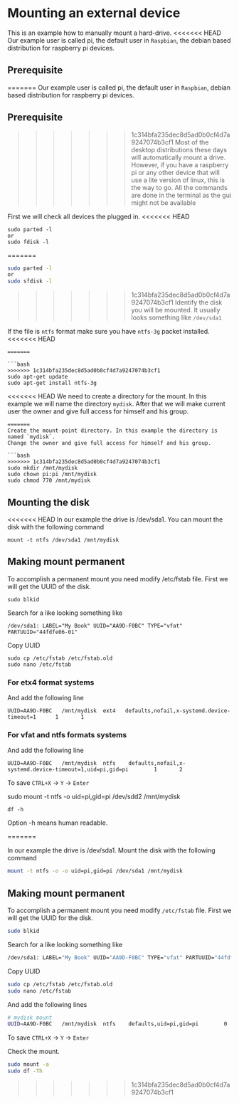 # Mounting an external device

This is an example how to manually mount a hard-drive.
<<<<<<< HEAD
Our example user is called pi, the default user in `Raspbian`, the debian based distribution for raspberry pi devices. 

## Prerequisite 
=======
Our example user is called pi, the default user in `Raspbian`, debian based distribution for raspberry pi devices.

## Prerequisite

>>>>>>> 1c314bfa235dec8d5ad0b0cf4d7a9247074b3cf1
Most of the desktop distributions these days will automatically mount a drive.
However, if you have a raspberry pi or any other device that will use a lite version of linux, this is the way to go. All the commands are done in the terminal as the gui might not be available

First we will check all devices the plugged in.
<<<<<<< HEAD
```
sudo parted -l
or 
sudo fdisk -l
```
=======

```bash
sudo parted -l
or
sudo sfdisk -l
```

>>>>>>> 1c314bfa235dec8d5ad0b0cf4d7a9247074b3cf1
Identify the disk you will be mounted.
It usually looks something like `/dev/sda1`

If the file is `ntfs` format make sure you have `ntfs-3g` packet installed.
<<<<<<< HEAD
```
=======

```bash
>>>>>>> 1c314bfa235dec8d5ad0b0cf4d7a9247074b3cf1
sudo apt-get update
sudo apt-get install ntfs-3g
```

<<<<<<< HEAD
We need to create a directory for the mount. In this example
we will name the directory `mydisk`. After that we will make current user the owner and give full access for himself and his group.
```
=======
Create the mount-point directory. In this example the directory is named `mydisk`.
Change the owner and give full access for himself and his group.

```bash
>>>>>>> 1c314bfa235dec8d5ad0b0cf4d7a9247074b3cf1
sudo mkdir /mnt/mydisk
sudo chown pi:pi /mnt/mydisk
sudo chmod 770 /mnt/mydisk
```

## Mounting the disk
<<<<<<< HEAD
In our example the drive is /dev/sda1.
You can mount the disk with the following command
```
mount -t ntfs /dev/sda1 /mnt/mydisk 
```

## Making mount permanent
To accomplish a permanent mount you need modify /etc/fstab file.
First we will get the UUID of the disk.
```
sudo blkid
```
Search for a like looking something like 
```
/dev/sda1: LABEL="My Book" UUID="AA9D-F0BC" TYPE="vfat" PARTUUID="44fdfe06-01"
```
 Copy UUID

```
sudo cp /etc/fstab /etc/fstab.old
sudo nano /etc/fstab    
```

### For etx4 format systems
And add the following line 
```
UUID=AA9D-F0BC   /mnt/mydisk  ext4   defaults,nofail,x-systemd.device-timeout=1      1       1
```

### For vfat and ntfs formats systems
And add the following line 
```
UUID=AA9D-F0BC   /mnt/mydisk  ntfs    defaults,nofail,x-systemd.device-timeout=1,uid=pi,gid=pi        1       2
```



To save `CTRL+X` -> `Y` -> `Enter`

sudo mount -t ntfs -o uid=pi,gid=pi /dev/sdd2 /mnt/mydisk 



```
df -h
``` 

Option -h means human readable.





=======

In our example the drive is /dev/sda1.
Mount the disk with the following command

```bash
mount -t ntfs -o -o uid=pi,gid=pi /dev/sda1 /mnt/mydisk
```

## Making mount permanent

To accomplish a permanent mount you need modify `/etc/fstab` file.
First we will get the UUID for the disk.

```bash
sudo blkid
```

Search for a like looking something like

```bash
/dev/sda1: LABEL="My Book" UUID="AA9D-F0BC" TYPE="vfat" PARTUUID="44fdfe06-01"
```

Copy UUID

```bash
sudo cp /etc/fstab /etc/fstab.old
sudo nano /etc/fstab
```

And add the following lines

```bash
# mydisk mount
UUID=AA9D-F0BC   /mnt/mydisk  ntfs    defaults,uid=pi,gid=pi        0       2
```

To save `CTRL+X` -> `Y` -> `Enter`

Check the mount.

```bash
sudo mount -a
sudo df -Th
```
>>>>>>> 1c314bfa235dec8d5ad0b0cf4d7a9247074b3cf1
